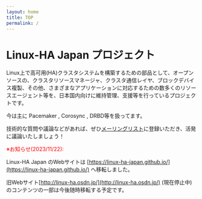 ```yaml
---
layout: home
title: TOP
permalink: /
---
```

# Linux-HA Japan プロジェクト

Linux上で高可用(HA)クラスタシステムを構築するための部品として、オープンソースの、クラスタリソースマネージャ、クラスタ通信レイヤ、ブロックデバイス複製、その他、さまざまなアプリケーションに対応するための数多くのリソースエージェント等を、日本国内向けに維持管理、支援等を行っているプロジェクトです。

今は主に Pacemaker , Corosync , DRBD等を扱ってます。

技術的な質問や議論などがあれば、ぜひ[メーリングリスト](/mailinglist/)に登録いただき、活発に議論いたしましょう！

<font color="red">※お知らせ(2023/11/22): </font>

Linux-HA Japan のWebサイトは [https://linux-ha-japan.github.io/](https://linux-ha-japan.github.io/) へ移転しました。

旧Webサイト[http://linux-ha.osdn.jp/](http://linux-ha.osdn.jp/) (現在停止中) のコンテンツの一部は今後随時移転する予定です。

